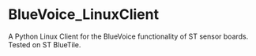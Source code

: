 # BlueVoice_LinuxClient
A Python Linux Client for the BlueVoice functionality of ST sensor boards. Tested on ST BlueTile. 
